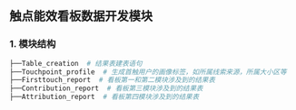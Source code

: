 ## 触点能效看板数据开发模块	

### 1. 模块结构

```python
├──Table_creation  # 结果表建表语句 
├──Touchpoint_profile  # 生成首触用户的画像标签，如所属线索来源，所属大小区等
├──Firsttouch_report  # 看板第一和第二模块涉及到的结果表
├──Contribution_report  # 看板第三模块涉及到的结果表
├──Attribution_report  # 看板第四模块涉及到的结果表 
```